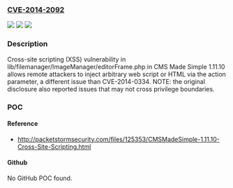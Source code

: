 ### [CVE-2014-2092](https://cve.mitre.org/cgi-bin/cvename.cgi?name=CVE-2014-2092)
![](https://img.shields.io/static/v1?label=Product&message=n%2Fa&color=blue)
![](https://img.shields.io/static/v1?label=Version&message=n%2Fa&color=blue)
![](https://img.shields.io/static/v1?label=Vulnerability&message=n%2Fa&color=brighgreen)

### Description

Cross-site scripting (XSS) vulnerability in lib/filemanager/ImageManager/editorFrame.php in CMS Made Simple 1.11.10 allows remote attackers to inject arbitrary web script or HTML via the action parameter, a different issue than CVE-2014-0334.  NOTE: the original disclosure also reported issues that may not cross privilege boundaries.

### POC

#### Reference
- http://packetstormsecurity.com/files/125353/CMSMadeSimple-1.11.10-Cross-Site-Scripting.html

#### Github
No GitHub POC found.

